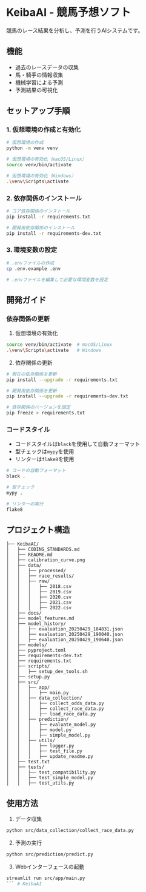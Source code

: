 # KeibaAI - 競馬予想ソフト

競馬のレース結果を分析し、予測を行うAIシステムです。

## 機能

- 過去のレースデータの収集
- 馬・騎手の情報収集
- 機械学習による予測
- 予測結果の可視化

## セットアップ手順

### 1. 仮想環境の作成と有効化

```bash
# 仮想環境の作成
python -m venv venv

# 仮想環境の有効化（macOS/Linux）
source venv/bin/activate

# 仮想環境の有効化（Windows）
.\venv\Scripts\activate
```

### 2. 依存関係のインストール

```bash
# コア依存関係のインストール
pip install -r requirements.txt

# 開発用依存関係のインストール
pip install -r requirements-dev.txt
```

### 3. 環境変数の設定

```bash
# .envファイルの作成
cp .env.example .env

# .envファイルを編集して必要な環境変数を設定
```

## 開発ガイド

### 依存関係の更新

1. 仮想環境の有効化
```bash
source venv/bin/activate  # macOS/Linux
.\venv\Scripts\activate   # Windows
```

2. 依存関係の更新
```bash
# 現在の依存関係を更新
pip install --upgrade -r requirements.txt

# 開発用依存関係を更新
pip install --upgrade -r requirements-dev.txt

# 依存関係のバージョンを固定
pip freeze > requirements.txt
```

### コードスタイル

- コードスタイルは`black`を使用して自動フォーマット
- 型チェックは`mypy`を使用
- リンターは`flake8`を使用

```bash
# コードの自動フォーマット
black .

# 型チェック
mypy .

# リンターの実行
flake8
```

## プロジェクト構造

```
├── KeibaAI/
│   ├── CODING_STANDARDS.md
│   ├── README.md
│   ├── calibration_curve.png
│   ├── data/
│   │   ├── processed/
│   │   ├── race_results/
│   │   ├── raw/
│   │   │   ├── 2018.csv
│   │   │   ├── 2019.csv
│   │   │   ├── 2020.csv
│   │   │   ├── 2021.csv
│   │   │   ├── 2022.csv
│   ├── docs/
│   ├── model_features.md
│   ├── model_history/
│   │   ├── evaluation_20250429_184831.json
│   │   ├── evaluation_20250429_190040.json
│   │   ├── evaluation_20250429_190640.json
│   ├── models/
│   ├── pyproject.toml
│   ├── requirements-dev.txt
│   ├── requirements.txt
│   ├── scripts/
│   │   ├── setup_dev_tools.sh
│   ├── setup.py
│   ├── src/
│   │   ├── app/
│   │   │   ├── main.py
│   │   ├── data_collection/
│   │   │   ├── collect_odds_data.py
│   │   │   ├── collect_race_data.py
│   │   │   ├── load_race_data.py
│   │   ├── prediction/
│   │   │   ├── evaluate_model.py
│   │   │   ├── model.py
│   │   │   ├── simple_model.py
│   │   ├── utils/
│   │   │   ├── logger.py
│   │   │   ├── test_file.py
│   │   │   ├── update_readme.py
│   ├── test.txt
│   ├── tests/
│   │   ├── test_compatibility.py
│   │   ├── test_simple_model.py
│   │   ├── test_utils.py
```

## 使用方法

1. データ収集
```bash
python src/data_collection/collect_race_data.py
```

2. 予測の実行
```bash
python src/prediction/predict.py
```

3. Webインターフェースの起動
```bash
streamlit run src/app/main.py
``` # KeibaAI
